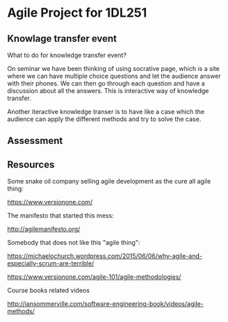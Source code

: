 # Agile Project for 1DL251

## Knowlage transfer event

What to do for knowledge transfer event?

On seminar we have been thinking of using socrative page, which is a site where we can have multiple choice questions and let the audience answer with their phones. We can then go through each question and have a discussion about all the answers. This is interactive way of knowledge transfer.

Another iteractive knowledge transer is to have like a case which the audience can apply the different methods and try to solve the case.  

## Assessment



## Resources

Some snake oil company selling agile development as the cure all agile thing:

https://www.versionone.com/

The manifesto that started this mess:

http://agilemanifesto.org/

Somebody that does not like this "agile thing":

https://michaelochurch.wordpress.com/2015/06/06/why-agile-and-especially-scrum-are-terrible/

https://www.versionone.com/agile-101/agile-methodologies/

Course books related videos

http://iansommerville.com/software-engineering-book/videos/agile-methods/
